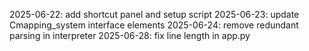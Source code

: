 2025-06-22: add shortcut panel and setup script
2025-06-23: update Cmapping_system interface elements
2025-06-24: remove redundant parsing in interpreter
2025-06-28: fix line length in app.py
